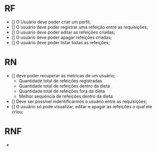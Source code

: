 # RF

- [] O Usuário deve poder criar um perfil;
- [] O usuário deve poder registrar uma refeição entre as requisições;
- [] O usuário deve poder editar as refeições criadas;
- [] O usuário deve poder apagar refeições criadas;
- [] O usuário deve poder listar todas as refeições;

# RN

- [] deve poder recuperar as metricas de um usuário;
    * Quantidade total de refeições registradas
    * Quantidade total de refeições dentro da dieta
    * Quantidade total de refeições fora da dieta
    * Melhor sequência de refeições dentro da dieta
- [] Deve ser possível indentificarmos o usuário entre as requisições;
- [] O usuário só pode visualizar, editar e apagar as refeições o qual ele criou;

# RNF

-